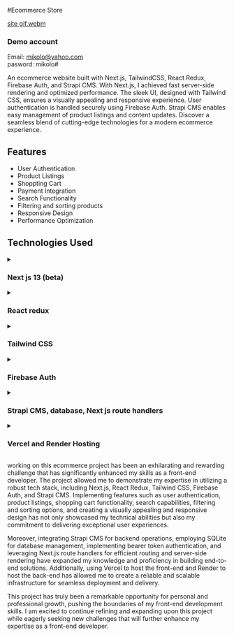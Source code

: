 #Ecommerce Store

[site gif.webm](https://github.com/Ofonna-N/bags-n-shoes--ecommerce-stroe-/assets/108894366/615ad529-ad4c-4a35-b92e-c25c2ee21181)

<!-- [View Demo](https://bags-n-shoes-ecommerce-store.vercel.app/) -->


### Demo account<br>
Email: mikolo@yahoo.com <br>
pasword: mikolo#

An ecommerce website built with Next.js, TailwindCSS, React Redux, Firebase Auth, and Strapi CMS. With Next.js, I achieved fast server-side rendering and optimized performance. The sleek UI, designed with Tailwind CSS, ensures a visually appealing and responsive experience. User authentication is handled securely using Firebase Auth. Strapi CMS enables easy management of product listings and content updates. Discover a seamless blend of cutting-edge technologies for a modern ecommerce experience.

## Features
- User Authentication
- Product Listings
- Shoppting Cart
- Payment Integration
- Search Functionality
- Filtering and sorting products
- Responsive Design
- Performance Optimization


## Technologies Used
<details>
  <summary> <h3> Next js 13 (beta)</h3> </summary>
  I utilized the cutting-edge features of Next.js 13's beta app, harnessing its powerful capabilities to enhance the ecommerce project.

  Routing was made effortless with the file-system based router built on top of Server Components. This allowed me to easily implement layouts, nested routing, loading states, error handling, and more, ensuring smooth and intuitive navigation throughout the site.

  To achieve optimal rendering performance, I leveraged the benefits of both client-side and server-side rendering with Client and Server Components. I took advantage of Next.js' Static and Dynamic Rendering options on the server, optimizing the streaming process for both the Edge and Node.js runtimes. This ensured efficient content delivery and enhanced the overall user experience.

  Simplified data fetching was made possible through the async/await support in React Components and the fetch()s API. This aligned perfectly with React and the Web Platform, allowing me to effortlessly retrieve data and seamlessly integrate it into the application.

  For styling, Next.js 13 provided excellent support for various styling methods, including CSS Modules, Tailwind CSS, and CSS-in-JS. This flexibility enabled me to choose the preferred styling approach for the project, ensuring consistent and visually appealing designs.

  To further enhance the performance and user experience, I implemented image, font, and script optimizations. These optimizations targeted Core Web Vitals, resulting in improved loading times and a smoother overall experience for users.

  Additionally, Next.js 13 offered improved support for TypeScript, featuring better type checking and more efficient compilation. I took advantage of the custom TypeScript Plugin and type checker, which streamlined the development process and enhanced the codebase's maintainability.
</details>

<details>
  <summary> <h3> React redux </h3> </summary>
  I utilized React Redux for efficient global state management throughout my ecommerce project. By leveraging React Redux, I ensured seamless communication and synchronization of states across various components in the application. One key area where React Redux played a crucial role was in managing the shopping cart functionality. With the help of Redux's centralized store, I could easily add, remove, and update items in the cart, ensuring a smooth and consistent user experience. Additionally, I utilized React Redux to handle the state of filters applied across different panels in the application. This allowed users to refine their product search by applying various filters such as price range, category, or brand, ensuring a personalized and tailored shopping experience. Furthermore, React Redux empowered me to manage the state of toggleable side menus, enabling users to conveniently navigate through different sections of the app. By effectively utilizing React Redux for global state management, I streamlined the user interface and ensured that data was consistently and accurately shared across relevant components.
</details>

<details>
  <summary> <h3> Tailwind CSS </h3> </summary>
  Tailwind CSS proved to be an invaluable tool in making my ecommerce site fully responsive. With its utility-first approach, Tailwind CSS made the process of creating a responsive design effortless and efficient. By leveraging its extensive set of pre-defined classes, I was able to apply responsive styles to different elements with ease. Whether it was adjusting the layout, font sizes, or spacing, Tailwind CSS provided me with the flexibility to create a visually appealing and user-friendly experience across various devices and screen sizes. The simplicity and scalability of Tailwind CSS significantly streamlined the responsive design process, allowing me to focus on delivering a seamless browsing experience for users on desktop, tablets, and mobile devices.
</details>

<details>
  <summary> <h3> Firebase Auth </h3> </summary>
  For user authentication, I leveraged the power of Firebase Auth in my ecommerce project, ensuring a seamless sign-up and login experience for users. By integrating Firebase Auth, I was able to provide a secure and efficient authentication process. Users can easily create new accounts, log in with their credentials, and enjoy a personalized shopping experience tailored to their preferences. Firebase Auth handles the authentication flow, including email verification and password reset functionality, allowing users to engage with the platform effortlessly. This seamless integration of Firebase Auth showcases my ability to implement robust authentication systems and prioritize user security in my front-end development projects.
</details>

<details>
  <summary> <h3> Strapi CMS, database, Next js route handlers </h3> </summary>
  I utilized Strapi CMS as the backend solution for my ecommerce project, enabling seamless CRUD (Create, Read, Update, Delete) operations. To ensure efficient data storage and retrieval, I integrated SQLite as the database for the project.

For secure API communication between the front end and the backend, I implemented a bearer token authentication mechanism. This approach provides an additional layer of security by requiring a valid token for accessing protected routes and performing authorized actions.

To handle the routing and server-side rendering (SSR) aspects of the application, I leveraged the powerful Next.js framework. Next.js route handlers allowed me to define custom API endpoints, which efficiently handled specific requests and seamlessly connected with the Strapi CMS backend.

By combining Strapi CMS, SQLite, bearer token authentication, and Next.js route handlers, I was able to create a robust and scalable backend infrastructure that supported smooth CRUD operations while ensuring data security and efficient API communication.

This comprehensive backend setup demonstrates my ability to integrate different technologies and frameworks, showcasing my skills in building end-to-end solutions that provide a seamless user experience while ensuring data integrity and security.
</details>

<details>
  <summary> <h3> Vercel and Render Hosting </h3> </summary>
 
I utilized Vercel to host the front-end portion of my ecommerce site, ensuring a reliable and scalable hosting solution. Vercel's platform allowed me to deploy and serve my Next.js application with ease, providing high-performance delivery and automatic scaling capabilities.

For the back-end part of the site, I chose Render as the hosting platform. Render offered a robust and flexible environment for deploying my Strapi CMS-powered backend. With Render, I could effortlessly manage the backend infrastructure, ensuring smooth operations, and efficient scaling as needed.

By leveraging Vercel and Render, I created a seamless integration between the front-end and back-end components of my ecommerce site. This combination of hosting platforms provided a reliable and scalable infrastructure, allowing me to deliver an optimal user experience while efficiently managing the deployment and hosting processes.p demonstrates my ability to integrate different technologies and frameworks, showcasing my skills in building end-to-end solutions that provide a seamless user experience while ensuring data integrity and security.
</details>

working on this ecommerce project has been an exhilarating and rewarding challenge that has significantly enhanced my skills as a front-end developer. The project allowed me to demonstrate my expertise in utilizing a robust tech stack, including Next.js, React Redux, Tailwind CSS, Firebase Auth, and Strapi CMS. Implementing features such as user authentication, product listings, shopping cart functionality, search capabilities, filtering and sorting options, and creating a visually appealing and responsive design has not only showcased my technical abilities but also my commitment to delivering exceptional user experiences.

Moreover, integrating Strapi CMS for backend operations, employing SQLite for database management, implementing bearer token authentication, and leveraging Next.js route handlers for efficient routing and server-side rendering have expanded my knowledge and proficiency in building end-to-end solutions. Additionally, using Vercel to host the front-end and Render to host the back-end has allowed me to create a reliable and scalable infrastructure for seamless deployment and delivery.

This project has truly been a remarkable opportunity for personal and professional growth, pushing the boundaries of my front-end development skills. I am excited to continue refining and expanding upon this project while eagerly seeking new challenges that will further enhance my expertise as a front-end developer.
